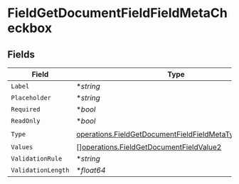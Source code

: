 # FieldGetDocumentFieldFieldMetaCheckbox


## Fields

| Field                                                                                                                          | Type                                                                                                                           | Required                                                                                                                       | Description                                                                                                                    |
| ------------------------------------------------------------------------------------------------------------------------------ | ------------------------------------------------------------------------------------------------------------------------------ | ------------------------------------------------------------------------------------------------------------------------------ | ------------------------------------------------------------------------------------------------------------------------------ |
| `Label`                                                                                                                        | **string*                                                                                                                      | :heavy_minus_sign:                                                                                                             | N/A                                                                                                                            |
| `Placeholder`                                                                                                                  | **string*                                                                                                                      | :heavy_minus_sign:                                                                                                             | N/A                                                                                                                            |
| `Required`                                                                                                                     | **bool*                                                                                                                        | :heavy_minus_sign:                                                                                                             | N/A                                                                                                                            |
| `ReadOnly`                                                                                                                     | **bool*                                                                                                                        | :heavy_minus_sign:                                                                                                             | N/A                                                                                                                            |
| `Type`                                                                                                                         | [operations.FieldGetDocumentFieldFieldMetaTypeCheckbox](../../models/operations/fieldgetdocumentfieldfieldmetatypecheckbox.md) | :heavy_check_mark:                                                                                                             | N/A                                                                                                                            |
| `Values`                                                                                                                       | [][operations.FieldGetDocumentFieldValue2](../../models/operations/fieldgetdocumentfieldvalue2.md)                             | :heavy_minus_sign:                                                                                                             | N/A                                                                                                                            |
| `ValidationRule`                                                                                                               | **string*                                                                                                                      | :heavy_minus_sign:                                                                                                             | N/A                                                                                                                            |
| `ValidationLength`                                                                                                             | **float64*                                                                                                                     | :heavy_minus_sign:                                                                                                             | N/A                                                                                                                            |